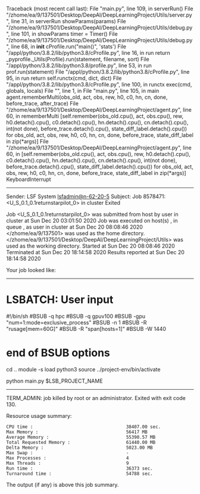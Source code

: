 Traceback (most recent call last):
  File "main.py", line 109, in <module>
    serverRun()
  File "/zhome/ea/9/137501/Desktop/DeepAI/DeepLearningProject/Utils/server.py", line 31, in serverRun
    showParams(params)
  File "/zhome/ea/9/137501/Desktop/DeepAI/DeepLearningProject/Utils/debug.py", line 101, in showParams
    timer = Timer()
  File "/zhome/ea/9/137501/Desktop/DeepAI/DeepLearningProject/Utils/debug.py", line 68, in __init__
    cProfile.run("main()", 'stats')
  File "/appl/python/3.8.2/lib/python3.8/cProfile.py", line 16, in run
    return _pyprofile._Utils(Profile).run(statement, filename, sort)
  File "/appl/python/3.8.2/lib/python3.8/profile.py", line 53, in run
    prof.run(statement)
  File "/appl/python/3.8.2/lib/python3.8/cProfile.py", line 95, in run
    return self.runctx(cmd, dict, dict)
  File "/appl/python/3.8.2/lib/python3.8/cProfile.py", line 100, in runctx
    exec(cmd, globals, locals)
  File "<string>", line 1, in <module>
  File "main.py", line 105, in main
    agent.rememberMulti(obs_old, act, obs, rew, h0, c0, hn, cn, done, before_trace, after_trace)
  File "/zhome/ea/9/137501/Desktop/DeepAI/DeepLearningProject/agent.py", line 60, in rememberMulti
    [self.remember(obs_old.cpu(), act, obs.cpu(), rew, h0.detach().cpu(), c0.detach().cpu(), hn.detach().cpu(), cn.detach().cpu(), int(not done), before_trace.detach().cpu(), state_diff_label.detach().cpu()) for obs_old, act, obs, rew, h0, c0, hn, cn, done, before_trace, state_diff_label in zip(*args)]
  File "/zhome/ea/9/137501/Desktop/DeepAI/DeepLearningProject/agent.py", line 60, in <listcomp>
    [self.remember(obs_old.cpu(), act, obs.cpu(), rew, h0.detach().cpu(), c0.detach().cpu(), hn.detach().cpu(), cn.detach().cpu(), int(not done), before_trace.detach().cpu(), state_diff_label.detach().cpu()) for obs_old, act, obs, rew, h0, c0, hn, cn, done, before_trace, state_diff_label in zip(*args)]
KeyboardInterrupt

------------------------------------------------------------
Sender: LSF System <lsfadmin@n-62-20-5>
Subject: Job 8578471: <U_S_0.1_0.1returnstarpilot_0> in cluster <dcc> Exited

Job <U_S_0.1_0.1returnstarpilot_0> was submitted from host <gbarlogin1> by user <s183914> in cluster <dcc> at Sun Dec 20 03:01:50 2020
Job was executed on host(s) <n-62-20-5>, in queue <gpuv100>, as user <s183914> in cluster <dcc> at Sun Dec 20 08:08:46 2020
</zhome/ea/9/137501> was used as the home directory.
</zhome/ea/9/137501/Desktop/DeepAI/DeepLearningProject/Utils> was used as the working directory.
Started at Sun Dec 20 08:08:46 2020
Terminated at Sun Dec 20 18:14:58 2020
Results reported at Sun Dec 20 18:14:58 2020

Your job looked like:

------------------------------------------------------------
# LSBATCH: User input
#!/bin/sh
#BSUB -q hpc
#BSUB -q gpuv100
#BSUB -gpu "num=1:mode=exclusive_process"
#BSUB -n 1
#BSUB -R "rusage[mem=60G]"
#BSUB -R "span[hosts=1]"
#BSUB -W 1440
# end of BSUB options
cd ..
module -s load python3
source ../project-env/bin/activate

python main.py $LSB_PROJECT_NAME


------------------------------------------------------------

TERM_ADMIN: job killed by root or an administrator.
Exited with exit code 130.

Resource usage summary:

    CPU time :                                   38407.00 sec.
    Max Memory :                                 56417 MB
    Average Memory :                             55390.57 MB
    Total Requested Memory :                     61440.00 MB
    Delta Memory :                               5023.00 MB
    Max Swap :                                   -
    Max Processes :                              4
    Max Threads :                                9
    Run time :                                   36373 sec.
    Turnaround time :                            54788 sec.

The output (if any) is above this job summary.

